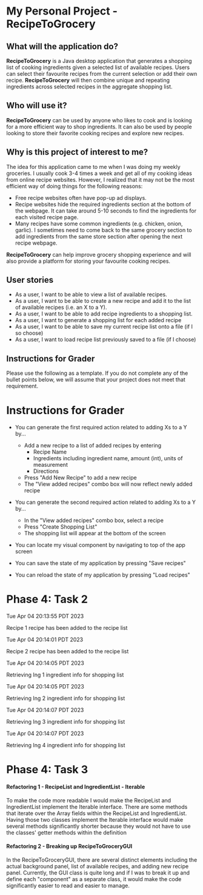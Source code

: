 # My Personal Project - RecipeToGrocery

## What will the application do?

**RecipeToGrocery** is a Java desktop application that generates a 
shopping list of cooking ingredients given a selected list of 
available recipes. Users can select their favourite recipes from
the current selection or add their own recipe. **RecipeToGrocery** will then
combine unique and repeating ingredients across selected recipes
in the aggregate shopping list.

## Who will use it?

**RecipeToGrocery** can be used by anyone who likes to cook and is looking 
for a more efficient way to shop ingredients. It can also be used by people looking to store their
favorite cooking recipes and explore new recipes.


## Why is this project of interest to me?

The idea for this application came to me when I was doing my weekly
groceries. I usually cook 3-4 times a week and get all
of my cooking ideas from online recipe websites. However, I realized that
it may not be the most efficient way of doing things for the 
following reasons:
- Free recipe websites often have pop-up ad displays.
- Recipe websites hide the required ingredients section at the bottom of the webpage. It can
take around 5-10 seconds to find the ingredients for each visited recipe page.
- Many recipes have some common ingredients (e.g. chicken, onion,
garlic). I sometimes need to come back to the same grocery section 
to add ingredients from the same store section after opening the next 
recipe webpage.

**RecipeToGrocery** can help improve grocery shopping experience and will also provide a platform for
storing your favourite cooking recipes.

## User stories

- As a user, I want to be able to view a list of available recipes.
- As a user, I want to be able to create a new recipe and 
add it to the list of available recipes (i.e. an X to a Y).
- As a user, I want to be able to add recipe ingredients to a shopping 
list.
- As a user, I want to generate a shopping list for each added recipe
- As a user, I want to be able to save my current recipe list onto a file (if I so choose)
- As a user, I want to load recipe list previously saved to a file (if I choose)

## Instructions for Grader


Please use the following as a template.  If you do not complete any of the bullet points below, we will assume that your project does not meet that requirement.

# Instructions for Grader

- You can generate the first required action related to adding Xs to a Y by...
  - Add a new recipe to a list of added recipes by entering
    - Recipe Name
    - Ingredients including ingredient name, amount (int), units of measurement
    - Directions
  - Press "Add New Recipe" to add a new recipe
  - The "View added recipes" combo box will now reflect newly added recipe

- You can generate the second required action related to adding Xs to a Y by...
  - In the "View added recipes" combo box, select a recipe
  - Press "Create Shopping List"
  - The shopping list will appear at the bottom of the screen

- You can locate my visual component by navigating to top of the app screen
- You can save the state of my application by pressing "Save recipes"
- You can reload the state of my application by pressing "Load recipes"



# Phase 4: Task 2

Tue Apr 04 20:13:55 PDT 2023

Recipe 1 recipe has been added to the recipe list 

Tue Apr 04 20:14:01 PDT 2023 

Recipe 2 recipe has been added to the recipe list

Tue Apr 04 20:14:05 PDT 2023

Retrieving Ing 1 ingredient info for shopping list

Tue Apr 04 20:14:05 PDT 2023

Retrieving Ing 2 ingredient info for shopping list

Tue Apr 04 20:14:07 PDT 2023

Retrieving Ing 3 ingredient info for shopping list

Tue Apr 04 20:14:07 PDT 2023

Retrieving Ing 4 ingredient info for shopping list


# Phase 4: Task 3

#### Refactoring 1 - RecipeList and IngredientList - Iterable
To make the code more readable I would make the
RecipeList and IngredientList implement the Iterable 
interface. There are some methods that iterate over the Array
fields within the RecipeList and IngredientList.
Having those two classes implement the Iterable interface
would make several methods significantly shorter because 
they would not have to use the classes' getter methods 
within the definition


#### Refactoring 2 - Breaking up RecipeToGroceryGUI
In the RecipeToGroceryGUI, there are several distinct
elements including the actual background panel, 
list of available recipes, and adding new recipe panel.
Currently, the GUI class is quite long and if I was to 
break it up and  define each "component" as a separate
class, it would make the code significantly
easier to read and easier to manage.












